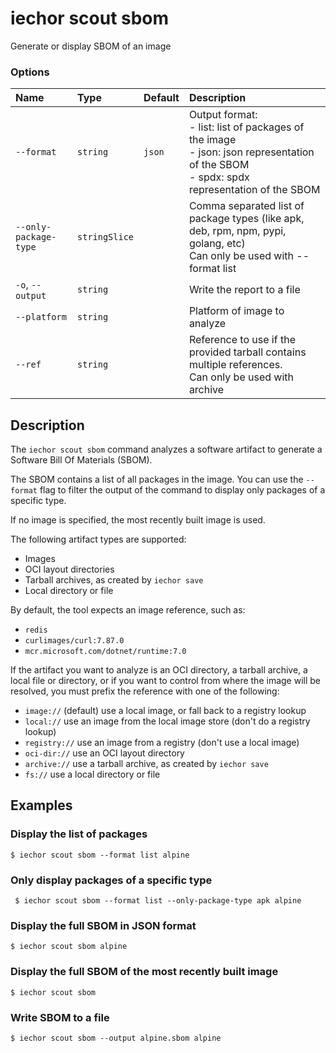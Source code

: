 # iechor scout sbom

<!---MARKER_GEN_START-->
Generate or display SBOM of an image

### Options

| Name                  | Type          | Default | Description                                                                                                                                   |
|:----------------------|:--------------|:--------|:----------------------------------------------------------------------------------------------------------------------------------------------|
| `--format`            | `string`      | `json`  | Output format:<br>- list: list of packages of the image<br>- json: json representation of the SBOM<br>- spdx: spdx representation of the SBOM |
| `--only-package-type` | `stringSlice` |         | Comma separated list of package types (like apk, deb, rpm, npm, pypi, golang, etc)<br>Can only be used with --format list                     |
| `-o`, `--output`      | `string`      |         | Write the report to a file                                                                                                                    |
| `--platform`          | `string`      |         | Platform of image to analyze                                                                                                                  |
| `--ref`               | `string`      |         | Reference to use if the provided tarball contains multiple references.<br>Can only be used with archive                                       |


<!---MARKER_GEN_END-->

## Description

The `iechor scout sbom` command analyzes a software artifact to generate a
Software Bill Of Materials (SBOM).

The SBOM contains a list of all packages in the image.
You can use the `--format` flag to filter the output of the command
to display only packages of a specific type.

If no image is specified, the most recently built image is used.

The following artifact types are supported:

- Images
- OCI layout directories
- Tarball archives, as created by `iechor save`
- Local directory or file

By default, the tool expects an image reference, such as:

- `redis`
- `curlimages/curl:7.87.0`
- `mcr.microsoft.com/dotnet/runtime:7.0`

If the artifact you want to analyze is an OCI directory, a tarball archive, a local file or directory,
or if you want to control from where the image will be resolved, you must prefix the reference with one of the following:

- `image://` (default) use a local image, or fall back to a registry lookup
- `local://` use an image from the local image store (don't do a registry lookup)
- `registry://` use an image from a registry (don't use a local image)
- `oci-dir://` use an OCI layout directory
- `archive://` use a tarball archive, as created by `iechor save`
- `fs://` use a local directory or file

## Examples

### Display the list of packages

```console
$ iechor scout sbom --format list alpine
```

### Only display packages of a specific type

```console
 $ iechor scout sbom --format list --only-package-type apk alpine
```

### Display the full SBOM in JSON format

```console
$ iechor scout sbom alpine
```

### Display the full SBOM of the most recently built image

```console
$ iechor scout sbom
```

### Write SBOM to a file

```console
$ iechor scout sbom --output alpine.sbom alpine
```
